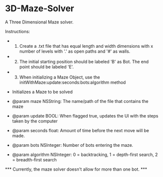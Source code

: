 3D-Maze-Solver
==============
A Three Dimensional Maze solver.

Instructions: 
- 1. Create a .txt file that has equal length and width dimensions with x number of levels with '.' as open paths and '#' as walls.
- 2. The initial starting position should be labeled 'B' as Bot. The end point should be labeled 'E'.
- 3. When initializing a Maze Object, use the initWithMaze:update:seconds:bots:algorithm method 
 
 - Initializes a Maze to be solved
 - @param maze NSString: The name/path of the file that contains the maze
 - @param update BOOL: When flagged true, updates the UI with the steps taken by the computer
 - @param seconds float: Amount of time before the next move will be made.
 - @param bots NSInteger: Number of bots entering the maze.
 - @param algorithm NSInteger: 0 = backtracking, 1 = depth-first search, 2 = breadth-first search
 
 *** Currently, the maze solver doesn't allow for more than one bot. ***
